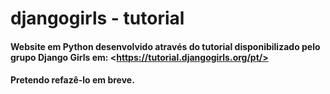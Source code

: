 # djangogirls - tutorial
#### Website em Python desenvolvido através do tutorial disponibilizado pelo grupo Django Girls em: &lt;https://tutorial.djangogirls.org/pt/>
#### Pretendo refazê-lo em breve.
